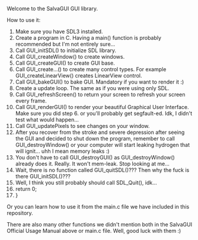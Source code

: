 Welcome to the SalvaGUI GUI library.

How to use it:

1. Make sure you have SDL3 installed.
2. Create a program in C. Having a main() function is probably recommended but I'm not entirely sure...
3. Call GUI_initSDL() to initialize SDL library.
4. Call GUI_createWindow() to create windows.
5. Call GUI_createGUI() to create GUI base.
6. Call GUI_create...() to create many control types. For example GUI_createLinearView() creates LinearView control.
7. Call GUI_bakeGUI() to bake GUI. Mandatory if you want to render it :)
8. Create a update loop. The same as if you were using only SDL.
9. Call GUI_refreshScreen() to return your screen to refresh your screen every frame.
10. Call GUI_renderGUI() to render your beautiful Graphical User Interface. Make sure you did step 6. or you'll probably get segfault-ed. Idk, I didn't test what would happen...
11. Call GUI_updatePixels to see changes on your window.
12. After you recover from the stroke and severe depression after seeing the GUI and decided to shut down the program, remember to call GUI_destroyWindow() or your computer will start leaking hydrogen that will ignit... uhh I mean memory leaks :)
13. You don't have to call GUI_destroyGUI() as GUI_destroyWindow() already does it. Really. It won't mem-leak. Stop looking at me...
14. Wait, there is no function called GUI_quitSDL()??? Then why the fuck is there GUI_initSDL()???
15. Well, I think you still probably should call SDL_Quit(), idk...
16. return 0;
17. }

Or you can learn how to use it from the main.c file we have included in this repository.

There are also many other functions we didn't mention both in the SalvaGUI Official Usage Manual above or main.c file. Well, good luck with them :)
